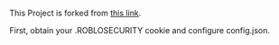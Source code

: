 This Project is forked from <a href="https://github.com/pizzaboxer/ROBLOX-desktop-launcher/tree/main">this link</a>.

First, obtain your .ROBLOSECURITY cookie and configure config.json.
